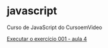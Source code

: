 # javascript
 Curso de JavaScript do CursoemVideo
 
 <a href="#">Executar o exercício 001 - aula 4</a>

